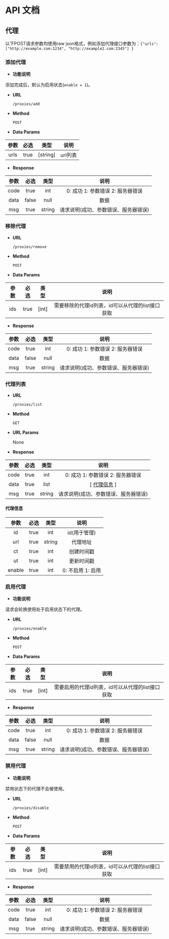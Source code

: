 # API 文档

## 代理

以下POST请求参数均使用raw json格式，例如添加代理接口参数为：`{"urls": ["http://example.com:1234", "http://example2.com:2345"] }`

### 添加代理

- **功能说明**

添加完成后，默认为启用状态(`enable = 1`)。

- **URL**

  `/proxies/add`

- **Method**

  `POST`

- **Data Params**

| 参数 | 必选 | 类型 | 说明 |
|:---:|:---:|:---:|:---:|
| urls | true | [string] | url列表 |

- **Response**

| 参数 | 必选 | 类型 | 说明 |
|:---:|:---:|:---:|:---:|
| code | true | int | 0: 成功 1: 参数错误 2: 服务器错误 |
| data | false | null | 数据 |
| msg | true | string | 请求说明(成功、参数错误、服务器错误) |

### 移除代理

- **URL**

  `/proxies/remove`

- **Method**

  `POST`

- **Data Params**

| 参数 | 必选 | 类型 | 说明 |
|:---:|:---:|:---:|:---:|
| ids | true | [int] | 需要移除的代理id列表，id可以从代理的list接口获取 |

- **Response**

| 参数 | 必选 | 类型 | 说明 |
|:---:|:---:|:---:|:---:|
| code | true | int | 0: 成功 1: 参数错误 2: 服务器错误 |
| data | false | null | 数据 |
| msg | true | string | 请求说明(成功、参数错误、服务器错误) |

### 代理列表

- **URL**

  `/proxies/list`

- **Method**

  `GET`

- **URL Params**

  None

- **Response**

| 参数 | 必选 | 类型 | 说明 |
|:---:|:---:|:---:|:---:|
| code | true | int | 0: 成功 1: 参数错误 2: 服务器错误 |
| data | true | list | [ [代理信息](#代理信息) ] |
| msg | true | string | 请求说明(成功、参数错误、服务器错误) |

#### 代理信息

| 参数 | 必选 | 类型 | 说明 |
|:---:|:---:|:---:|:---:|
| id | true | int | id(用于管理) |
| url | true | string | 代理地址 |
| ct | true | int | 创建时间戳 |
| ut | true | int | 更新时间戳 |
| enable | true | int | 0: 不启用 1: 启用 |

### 启用代理

- **功能说明**

请求会轮换使用处于启用状态下的代理。

- **URL**

  `/proxies/enable`

- **Method**

  `POST`

- **Data Params**

| 参数 | 必选 | 类型 | 说明 |
|:---:|:---:|:---:|:---:|
| ids | true | [int] | 需要启用的代理id列表，id可以从代理的list接口获取 |

- **Response**

| 参数 | 必选 | 类型 | 说明 |
|:---:|:---:|:---:|:---:|
| code | true | int | 0: 成功 1: 参数错误 2: 服务器错误 |
| data | false | null | 数据 |
| msg | true | string | 请求说明(成功、参数错误、服务器错误) |

### 禁用代理

- **功能说明**

禁用状态下的代理不会被使用。

- **URL**

  `/proxies/disable`

- **Method**

  `POST`

- **Data Params**

| 参数 | 必选 | 类型 | 说明 |
|:---:|:---:|:---:|:---:|
| ids | true | [int] | 需要禁用的代理id列表，id可以从代理的list接口获取 |

- **Response**

| 参数 | 必选 | 类型 | 说明 |
|:---:|:---:|:---:|:---:|
| code | true | int | 0: 成功 1: 参数错误 2: 服务器错误 |
| data | false | null | 数据 |
| msg | true | string | 请求说明(成功、参数错误、服务器错误) |
